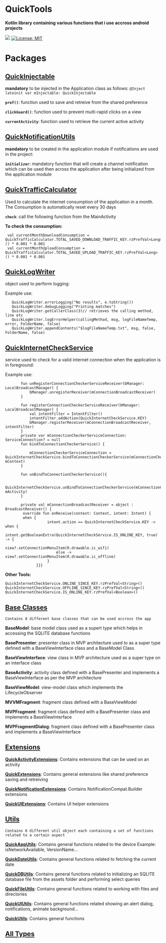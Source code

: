 # QuickTools

**Kotlin library containing various functions that i use accross android projects**

[![](https://jitpack.io/v/rzahr/QuickTools.svg)](https://jitpack.io/#rzahr/QuickTools)
[![License: MIT](https://img.shields.io/badge/License-MIT-yellow.svg)](https://opensource.org/licenses/MIT)



Packages
========

## **[QuickInjectable]** ## 

**mandatory** to be injected in the Application class as follows:
```@Inject lateinit var mInjectable: QuickInjectable```

 **```pref()```**: function used to save and retreive from the shared preference
 
 **```clickGuard()```**: function used to prevent multi-rapid clicks on a view
 
 **```currentActivity```**: function used to retrieve the current active activity
 
 
## **[QuickNotificationUtils]** ## 

**mandatory** to be created in the application module if notifications are used in the project:

 **```initializer```**: mandatory function that will create a channel notification which can be used then across the application after being initialized from the application module
 
## **[QuickTrafficCalculator]** ## 

Used to calculate the internet consumption of the application in a month. The Consumption is automatically reset every 30 days

 **```check```**: call the following function from the MainActivity
 
 **To check the consumption:**
 
 ```
  val currentMonthDownloadConsumption = QuickTrafficCalculator.TOTAL_SAVED_DOWNLOAD_TRAFFIC_KEY.rzPrefVal<Long>() * 0.001 * 0.001
  val currentMonthUploadConsumption = QuickTrafficCalculator.TOTAL_SAVED_UPLOAD_TRAFFIC_KEY.rzPrefVal<Long>() * 0.001 * 0.001
 ```
  
## **[QuickLogWriter]** ## 

object used to perform logging:

Example use:

 ```
    QuickLogWriter.errorLogging("No results", e.toString())
    QuickLogWriter.debugLogging("Printing matches")
    QuickLogWriter.getCallerClass(3)// retrieves the calling method, line etc
    QuickLogWriter.logErrorHelper(callingMethod, msg, logFileNameTemp, error, FolderName, false)
    QuickLogWriter.appendContents("$logFileNameTemp.txt", msg, false, FolderName, false)
 ```
 
## **[QuickInternetCheckService]** ## 

service used to check for a valid internet connection when the application is in foreground:

Example use:

 ```
        fun unRegisterConnectionCheckerServiceReceiver(bManager: LocalBroadcastManager) {
            bManager.unregisterReceiver(mConnectionBroadcastReceiver)
        }
        
        fun registerConnectionCheckerServiceReceiver(bManager: LocalBroadcastManager) {
            val intentFilter = IntentFilter()
            intentFilter.addAction(QuickInternetCheckService.KEY)
            bManager.registerReceiver(mConnectionBroadcastReceiver, intentFilter)
        }
        private var mConnectionCheckerServiceConnection: ServiceConnection? = null
        fun bindToConnectionCheckerService() {

            mConnectionCheckerServiceConnection = QuickInternetCheckService.bindToConnectionCheckerService(mConnectionCheckerServiceConnection, mContext)
        }

        fun unBindToConnectionCheckerService(){

            QuickInternetCheckService.unBindToConnectionCheckerService(mConnectionCheckerServiceConnection, mActivity)
        }
        
        private val mConnectionBroadcastReceiver = object : BroadcastReceiver() {
         override fun onReceive(context: Context, intent: Intent) {
         when {
                    intent.action == QuickInternetCheckService.KEY -> when {
                        intent.getBooleanExtra(QuickInternetCheckService.IS_ONLINE_KEY, true) -> {
                           view?.setConnectionMenuItem(R.drawable.ic_wifi)
                        else -> view?.setConnectionMenuItem(R.drawable.ic_offline)
                    }
               }}}
 ```
 
 **Other Tools:**
 ```
 QuickInternetCheckService.ONLINE_SINCE_KEY.rzPrefVal<String>()
 QuickInternetCheckService.OFFLINE_SINCE_KEY.rzPrefVal<String>()
 QuickInternetCheckService.IS_ONLINE_KEY.rzPrefVal<Boolean>()
 ```
 
 
## **[Base Classes]** ## 
 
 
 `Contains 8 different base classes that can be used accross the app`

**BaseModel**: base model class used as a supert type which helps in accessing the SQLITE database functions

**BasePresenter**: presenter class in MVP architecture used to as a super type defined with a BaseViewInterface class and a BaseModel Class 

**BaseViewInterface**: view class in MVP architecture used as a super type on an interface class

**BaseActivity**: activity class defined with a BasePresenter and implements a BaseViewInterface as per the MVP architecture

**BaseViewModel**: view-model class which implements the LifecycleObserver

**MVVMFragment**: fragment class defined with a BaseViewModel 

**MVPFragment**: fragment class defined with a BasePresenter class and implements a BaseViewInterface

**MVPFragmentDialog**: fragment class defined with a BasePresenter class and implements a BaseViewInterface


## **[Extensions]** ## 
 
**[QuickActivityExtensions]**: Contains extensions that can be used on an activity

**[QuickExtensions]**: Contains general extensions like shared preference saving and retreiving

**[QuickNotificationExtensions]**: Contains NotificationCompat.Builder extensions

**[QuickUIExtensions]**: Contains UI helper extensions


## **[Utils]** ## 

`Contains 6 different util object each containing a set of functions related to a certain aspect`

**[QuickAppUtils]**: Contains general functions related to the device Example: isNetworkAvailable, VersionName...

**[QuickDateUtils]**: Contains general functions related to fetching the current date

**[QuickDBUtils]**: Contains general functions related to initializing an SQLITE database file from the assets folder and performing select queries 

**[QuickFileUtils]**: Contains general functions related to working with files and directories

**[QuickUIUtils]**: Contains general functions related showing an alert dialog, notifications, animate background...

**[QuickUtils]**: Contains general functions


## **[All Types]** ## 
   
[QuickInjectable]: https://github.com/RZahr/QuickTools/blob/master/quicktools/src/main/java/com/rzahr/quicktools/QuickInjectable.kt

[QuickAppUtils]:https://github.com/RZahr/QuickTools/blob/master/quicktools/src/main/java/com/rzahr/quicktools/utils/QuickAppUtils.kt

[QuickDateUtils]:https://github.com/RZahr/QuickTools/blob/master/quicktools/src/main/java/com/rzahr/quicktools/utils/QuickDateUtils.kt

[QuickDBUtils]:https://github.com/RZahr/QuickTools/blob/master/quicktools/src/main/java/com/rzahr/quicktools/utils/QuickDBUtils.kt

[QuickFileUtils]:https://github.com/RZahr/QuickTools/blob/master/quicktools/src/main/java/com/rzahr/quicktools/utils/QuickFileUtils.kt

[QuickUIUtils]:https://github.com/RZahr/QuickTools/blob/master/quicktools/src/main/java/com/rzahr/quicktools/utils/QuickUIUtils.kt

[QuickUtils]:https://github.com/RZahr/QuickTools/blob/master/quicktools/src/main/java/com/rzahr/quicktools/utils/QuickUtils.kt

[QuickExtensions]:https://github.com/RZahr/QuickTools/blob/master/quicktools/src/main/java/com/rzahr/quicktools/extensions/QuickExtensions.kt

[Base Classes]:https://htmlpreview.github.io/?https://raw.githubusercontent.com/RZahr/QuickTools/master/documentation/quicktools/com.rzahr.quicktools/-quick-base-class/index.html

[QuickNotificationExtensions]:https://github.com/RZahr/QuickTools/blob/master/quicktools/src/main/java/com/rzahr/quicktools/extensions/QuickNotificationExtensions.kt

[QuickUIExtensions]:https://github.com/RZahr/QuickTools/blob/master/quicktools/src/main/java/com/rzahr/quicktools/extensions/QuickUIExtentions.kt

[QuickActivityExtensions]:https://github.com/RZahr/QuickTools/blob/master/quicktools/src/main/java/com/rzahr/quicktools/extensions/QuickActivityExtensions.kt   

[com.rzahr.quicktools]: https://htmlpreview.github.io/?https://raw.githubusercontent.com/RZahr/QuickTools/master/documentation/quicktools/com.rzahr.quicktools/index.html

[Adaptor Tools]: https://htmlpreview.github.io/?https://raw.githubusercontent.com/RZahr/QuickTools/master/documentation/quicktools/com.rzahr.quicktools.adaptors/index.html

[Extensions]: https://htmlpreview.github.io/?https://raw.githubusercontent.com/RZahr/QuickTools/master/documentation/quicktools/com.rzahr.quicktools.extensions/index.html
  
[Models]: https://htmlpreview.github.io/?https://raw.githubusercontent.com/RZahr/QuickTools/master/documentation/quicktools/com.rzahr.quicktools.models/index.html
  
[Utils]: https://htmlpreview.github.io/?https://raw.githubusercontent.com/RZahr/QuickTools/master/documentation/quicktools/com.rzahr.quicktools.utils/index.html
  
[Views]: https://htmlpreview.github.io/?https://raw.githubusercontent.com/RZahr/QuickTools/master/documentation/quicktools/com.rzahr.quicktools.views/index.html
  
[All Types]: https://htmlpreview.github.io/?https://raw.githubusercontent.com/RZahr/QuickTools/master/documentation/quicktools/alltypes/index.html

[QuickAppModule]: https://github.com/RZahr/QuickTools/blob/master/quicktools/src/main/java/com/rzahr/quicktools/QuickAppModule.kt

[QuickNotificationUtils]: https://github.com/RZahr/QuickTools/blob/master/quicktools/src/main/java/com/rzahr/quicktools/QuickNotificationUtils.kt

[QuickLogWriter]: https://github.com/RZahr/QuickTools/blob/master/quicktools/src/main/java/com/rzahr/quicktools/QuickLogWriter.kt

[QuickInternetCheckService]: https://github.com/RZahr/QuickTools/blob/master/quicktools/src/main/java/com/rzahr/quicktools/QuickInternetCheckService.kt

[QuickTrafficCalculator]: https://github.com/RZahr/QuickTools/blob/master/quicktools/src/main/java/com/rzahr/quicktools/QuickTrafficCalculator.kt
